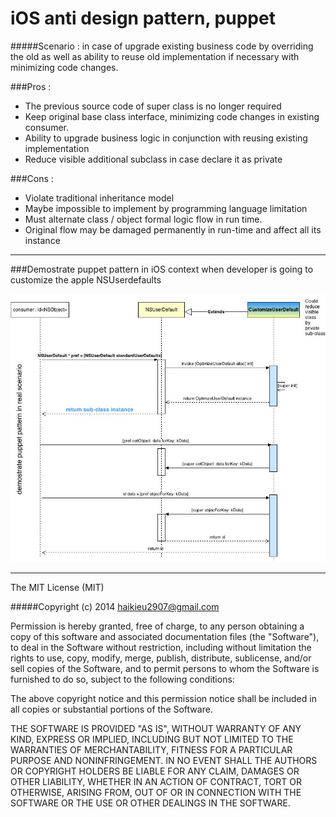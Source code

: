 iOS anti design pattern, puppet
=======================

#####Scenario : in case of upgrade existing business code by overriding the old as well as ability to reuse old implementation if necessary with minimizing code changes.

###Pros : 

+ The previous source code of super class is no longer required
+ Keep original base class interface, minimizing code changes in existing consumer.
+ Ability to upgrade business logic in conjunction with reusing existing implementation
+ Reduce visible additional subclass in case declare it as private

###Cons : 

+ Violate traditional inheritance model
+ Maybe impossible to implement by programming language limitation
+ Must alternate class / object formal logic flow in run time.
+ Original flow may be damaged permanently in run-time and affect all its instance


------------------------------

###Demostrate puppet pattern in iOS context when developer is going to customize the apple NSUserdefaults

[logo]: https://raw.githubusercontent.com/haikieu/iOS-anti-pattern-puppet/master/iOS-anti-pattern-puppet.jpg
![alt iOS anti design pattern puppet](https://raw.githubusercontent.com/haikieu/iOS-anti-pattern-puppet/master/iOS-anti-pattern-puppet.jpg "iOS anti design pattern puppet")




------------------------------

The MIT License (MIT)

#####Copyright (c) 2014 haikieu2907@gmail.com

Permission is hereby granted, free of charge, to any person obtaining a copy
of this software and associated documentation files (the "Software"), to deal
in the Software without restriction, including without limitation the rights
to use, copy, modify, merge, publish, distribute, sublicense, and/or sell
copies of the Software, and to permit persons to whom the Software is
furnished to do so, subject to the following conditions:

The above copyright notice and this permission notice shall be included in all
copies or substantial portions of the Software.

THE SOFTWARE IS PROVIDED "AS IS", WITHOUT WARRANTY OF ANY KIND, EXPRESS OR
IMPLIED, INCLUDING BUT NOT LIMITED TO THE WARRANTIES OF MERCHANTABILITY,
FITNESS FOR A PARTICULAR PURPOSE AND NONINFRINGEMENT. IN NO EVENT SHALL THE
AUTHORS OR COPYRIGHT HOLDERS BE LIABLE FOR ANY CLAIM, DAMAGES OR OTHER
LIABILITY, WHETHER IN AN ACTION OF CONTRACT, TORT OR OTHERWISE, ARISING FROM,
OUT OF OR IN CONNECTION WITH THE SOFTWARE OR THE USE OR OTHER DEALINGS IN THE
SOFTWARE.
